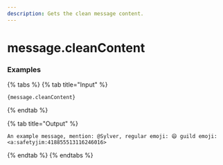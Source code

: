 ```yaml
---
description: Gets the clean message content.
---
```


# message.cleanContent

### Examples

{% tabs %}
{% tab title="Input" %}
```text
{message.cleanContent}
```
{% endtab %}

{% tab title="Output" %}
```text
An example message, mention: @Sylver, regular emoji: 😄 guild emoji: <a:safetyjim:418855513116246016>
```
{% endtab %}
{% endtabs %}